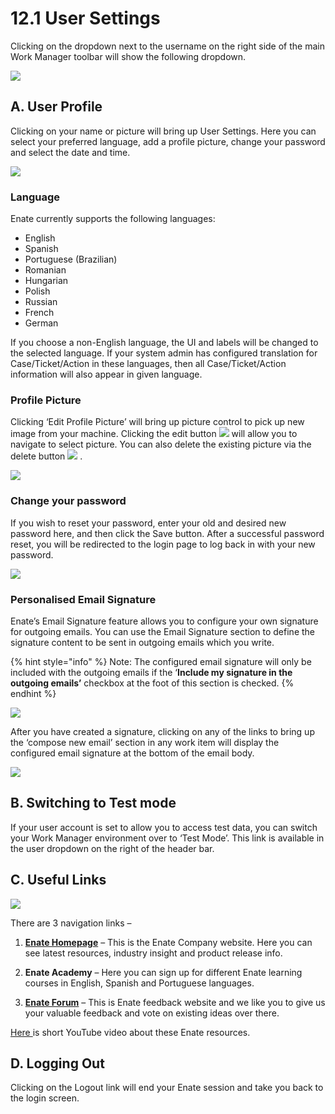 # 12.1 User Settings

Clicking on the dropdown next to the username on the right side of the main Work Manager toolbar will show the following dropdown.

![](../.gitbook/assets/0%20%282%29.png)

## A. User Profile

Clicking on your name or picture will bring up User Settings. Here you can select your preferred language, add a profile picture, change your password and select the date and time.

![](../.gitbook/assets/1%20%281%29.png)

### **Language**

Enate currently supports the following languages:

* English
* Spanish
* Portuguese \(Brazilian\)
* Romanian
* Hungarian
* Polish
* Russian
* French
* German

If you choose a non-English language, the UI and labels will be changed to the selected language. If your system admin has configured translation for Case/Ticket/Action in these languages, then all Case/Ticket/Action information will also appear in given language.

### **Profile Picture**

Clicking ‘Edit Profile Picture’ will bring up picture control to pick up new image from your machine. Clicking the edit button ![](../.gitbook/assets/2%20%283%29.png) will allow you to navigate to select picture. You can also delete the existing picture via the delete button ![](../.gitbook/assets/3%20%281%29.png) .

![](../.gitbook/assets/4%20%288%29.png)

### **Change your password**

If you wish to reset your password, enter your old and desired new password here, and then click the Save button. After a successful password reset, you will be redirected to the login page to log back in with your new password.

![](../.gitbook/assets/5%20%287%29.png)

### **Personalised Email Signature**

Enate’s Email Signature feature allows you to configure your own signature for outgoing emails. You can use the Email Signature section to define the signature content to be sent in outgoing emails which you write.

{% hint style="info" %}
Note: The configured email signature will only be included with the outgoing emails if the ‘**Include my signature in the outgoing emails’** checkbox at the foot of this section is checked.
{% endhint %}

![](../.gitbook/assets/6%20%287%29.png)

After you have created a signature, clicking on any of the links to bring up the ‘compose new email’ section in any work item will display the configured email signature at the bottom of the email body.

![](../.gitbook/assets/7%20%284%29.png)

## B. Switching to Test mode

If your user account is set to allow you to access test data, you can switch your Work Manager environment over to ‘Test Mode’. This link is available in the user dropdown on the right of the header bar.

## C. Useful Links

![](../.gitbook/assets/8%20%287%29.png)

There are 3 navigation links –

1. [**Enate Homepage**](https://www.enate.net/) – This is the Enate Company website. Here you can see latest resources, industry insight and product release info.

2. **Enate Academy** – Here you can sign up for different Enate learning courses in English, Spanish and Portuguese languages.

3. [**Enate Forum**](https://forum.enate.community/) – This is Enate feedback website and we like you to give us your valuable feedback and vote on existing ideas over there.

[Here ](https://www.youtube.com/watch?v=pM9P9aCc01M&feature=youtu.be&ab_channel=EnateVideo)is short YouTube video about these Enate resources.

## D. Logging Out

Clicking on the Logout link will end your Enate session and take you back to the login screen.

